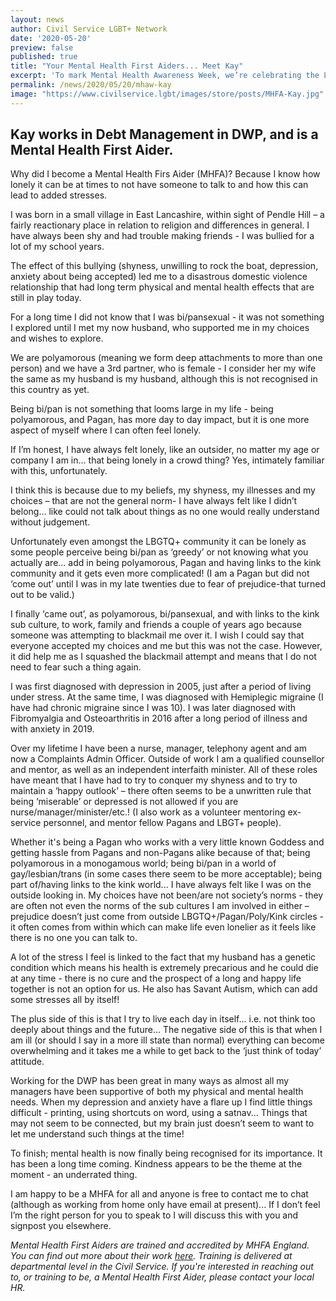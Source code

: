 ```yaml
---
layout: news
author: Civil Service LGBT+ Network
date: '2020-05-20'
preview: false
published: true
title: "Your Mental Health First Aiders... Meet Kay"
excerpt: 'To mark Mental Health Awareness Week, we’re celebrating the LGBT+ staff who support workplace wellbeing as Mental Health First Aiders.'
permalink: /news/2020/05/20/mhaw-kay
image: "https://www.civilservice.lgbt/images/store/posts/MHFA-Kay.jpg"
---
```


## Kay works in Debt Management in DWP, and is a Mental Health First Aider. 

Why did I become a Mental Health Firs Aider (MHFA)? Because I know how lonely it can be at times to not have someone to talk to and how this can lead to added stresses.

I was born in a small village in East Lancashire, within sight of Pendle Hill – a  fairly reactionary place in relation to religion and differences in general. I have always been shy and had trouble making friends - I was bullied for a lot of my school years.

The effect of this bullying (shyness, unwilling to rock the boat, depression, anxiety about being accepted) led me to a disastrous domestic violence relationship that had long term physical and mental health effects that are still in play today.

For a long time I did not know that I was bi/pansexual - it was not something I explored until I met my now husband, who supported me in my choices and wishes to explore.

We are polyamorous (meaning we form deep attachments to more than one person) and we have a 3rd partner, who is female - I consider her my wife the same as my husband is my husband, although this is not recognised in this country as yet.

Being bi/pan is not something that looms large in my life - being polyamorous, and Pagan, has more day to day impact, but it is one more aspect of myself where I can often feel lonely.

If I’m honest, I have always felt lonely, like an outsider, no matter my age or company I am in... that being lonely in a crowd thing? Yes, intimately familiar with this, unfortunately.

I think this is because due to my beliefs, my shyness, my illnesses and my choices – that are not the general norm- I have always felt like I didn’t belong… like could not talk about things as no one would really understand without judgement.

Unfortunately even amongst the LBGTQ+ community it can be lonely as some people perceive being bi/pan as ‘greedy’ or not knowing what you actually are... add in being polyamorous, Pagan and having links to the kink community and it gets even more complicated! (I am a Pagan but did not ‘come out’ until I was in my late twenties due to fear of prejudice-that turned out to be valid.)

I finally ‘came out’, as polyamorous, bi/pansexual, and with links to the kink sub culture,  to work, family and friends a couple of years ago because someone was attempting to blackmail me over it. I wish I could say that everyone accepted my choices and me but this was not the case. However, it did help me as I squashed the blackmail attempt and means that I do not need to fear such a thing again.

I was first diagnosed with depression in 2005, just after a period of living under stress. At the same time, I was diagnosed with Hemiplegic migraine (I have had chronic migraine since I was 10). I was later diagnosed with Fibromyalgia and Osteoarthritis in 2016 after a long period of illness and with anxiety in 2019.

Over my lifetime I have been a nurse, manager, telephony agent and am now a Complaints Admin Officer. Outside of work I am a qualified counsellor and mentor, as well as an independent interfaith minister. All of these roles have meant that I have had to try to conquer my shyness and to try to maintain a ‘happy outlook’ – there often seems to be a unwritten rule that being ‘miserable’ or depressed is not allowed if you are nurse/manager/minister/etc.! (I  also work as a volunteer mentoring ex-service personnel, and mentor fellow Pagans and LBGT+ people).

Whether it's being a Pagan who works with a very little known Goddess and getting hassle from Pagans and non-Pagans alike because of that; being polyamorous in a monogamous world; being bi/pan in a world of gay/lesbian/trans (in some cases there seem to be more acceptable); being part of/having links to the kink world... I have always felt like I was on the outside looking in. My choices have not been/are not society’s norms - they are often not even the norms of the sub cultures I am involved in either – prejudice doesn’t just come from outside LBGTQ+/Pagan/Poly/Kink circles - it often comes from within which can make life even lonelier as it feels like there is no one you can talk to.

A lot of the stress I feel is linked to the fact that my husband has a genetic condition which means his health is extremely precarious and he could die at any time - there is no cure and the prospect of a long and happy life together is not an option for us. He also has Savant Autism, which can add some stresses all by itself!

The plus side of this is that I try to live each day in itself... i.e. not think too deeply about things and the future... The negative side of this is that when I am ill (or should I say in a more ill state than normal) everything can become overwhelming and it takes me a while to get back to the ‘just think of today’ attitude.

Working for the DWP has been great in many ways as almost all my managers have been supportive of both my physical and mental health needs. When my depression and anxiety have a flare up I find little things difficult - printing, using shortcuts on word, using a  satnav... Things that may not seem to be connected, but my brain just doesn’t seem to want to let me understand such things at the time!

To finish; mental health is now finally being recognised for its importance. It has been a long time coming. Kindness appears to be the theme at the moment - an underrated thing.

I am happy to be a MHFA for all and anyone is free to contact me to chat (although as working from home only have email at present)... If I don’t feel I’m the right person for you to speak to I will discuss this with you and signpost you elsewhere.

*Mental Health First Aiders are trained and accredited by MHFA England. You can find out more about their work [here](https://www.youtube.com/watch?v=NFRCdgXGlig). Training is delivered at departmental level in the Civil Service. If you're interested in reaching out to, or training to be, a Mental Health First Aider, please contact your local HR.* 
